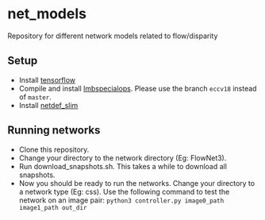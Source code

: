 # net_models
Repository for different network models related to flow/disparity

## Setup
* Install [tensorflow](https://www.tensorflow.org/install/)
* Compile and install [lmbspecialops](https://github.com/lmb-freiburg/lmbspecialops/tree/eccv18). Please use the branch `eccv18` instead of `master`.
* Install [netdef_slim](https://github.com/lmb-freiburg/netdef_slim)

## Running networks

* Clone this repository.
* Change your directory to the network directory (Eg: FlowNet3).
* Run download_snapshots.sh. This takes a while to download all snapshots.
* Now you should be ready to run the networks. Change your directory to a network type (Eg: css).
  Use the following command to test the network on an image pair:
  `python3 controller.py image0_path image1_path out_dir`
